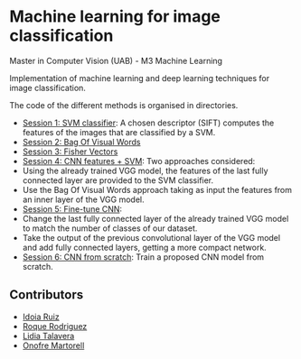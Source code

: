 # Machine learning for image classification
Master in Computer Vision (UAB) - M3 Machine Learning

Implementation of machine learning and deep learning techniques for image classification.

The code of the different methods is organised in directories.

- [Session 1: SVM classifier](Code/Session1/): A chosen descriptor (SIFT) computes the features of the images that are classified by a SVM.
- [Session 2: Bag Of Visual Words](Code/Session2/)
- [Session 3: Fisher Vectors](Code/Session3/)
- [Session 4: CNN features + SVM](Code/Session4-noMP/): Two approaches considered:
 - Using the already trained VGG model, the features of the last fully connected layer are provided to the SVM classifier.
 - Use the Bag Of Visual Words approach taking as input the features from an inner layer of the VGG model.
- [Session 5: Fine-tune CNN](Code/Session5/):
 - Change the last fully connected layer of the already trained VGG model to match the number of classes of our dataset.
 - Take the output of the previous convolutional layer of the VGG model and add fully connected layers, getting a more compact network.
- [Session 6: CNN from scratch](Code/Session6/): Train a proposed CNN model from scratch.


## Contributors

 * [Idoia Ruiz](https://github.com/idoiaruiz)
 * [Roque Rodriguez](https://github.com/RoqueRouteiral)
 * [Lidia Talavera](https://github.com/LidiaTalavera)
 * [Onofre Martorell](https://github.com/OnofreMartorell)
